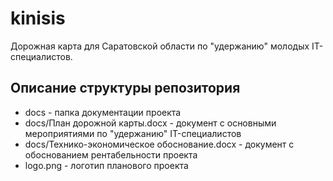 # kinisis
Дорожная карта для Саратовской области по "удержанию" молодых IT-специалистов.

## Описание структуры репозитория
* docs - папка документации проекта
* docs/План дорожной карты.docx - документ с основными мероприятиями по "удержанию" IT-специалистов
* docs/Технико-экономическое обоснование.docx - документ с обоснованием рентабельности проекта
* logo.png - логотип планового проекта